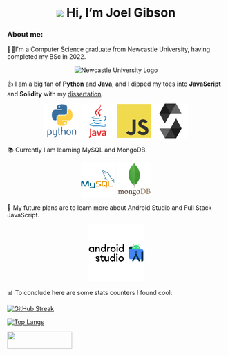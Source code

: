 
 <h1 align="center"> <img src="https://c.tenor.com/yWSRmymbuBkAAAAC/waving-hi.gif" width="35"> Hi, I’m Joel Gibson </h1>

 <h3> About me: </h3>
  
 👨‍💻I'm a Computer Science graduate from Newcastle University, having completed my BSc in 2022.
 <div class="newcastle uni" align="center">
 <img src="https://logos-download.com/wp-content/uploads/2017/11/Newcastle_University_logo.png" alt="Newcastle University Logo" width="240" height="80">
  </div>
 
👍 I am a big fan of **Python** and **Java**, and I dipped my toes into **JavaScript** and **Solidity** with my [dissertation](https://github.com/JoelGibson20/SITApreferencesManagement).
<div class="languagesILike" align="center">
<img src="https://github.com/devicons/devicon/blob/master/icons/python/python-original-wordmark.svg" alt="Python Logo" width="80" height="80">
  <img src="https://github.com/devicons/devicon/blob/master/icons/java/java-original-wordmark.svg" alt="Java Logo" width="80" height="80">
<img src="https://github.com/devicons/devicon/blob/master/icons/javascript/javascript-original.svg" alt="JavaScript Logo" width="80" height="80">
<img src="https://github.com/devicons/devicon/blob/master/icons/solidity/solidity-original.svg" alt="Solidity Logo" width="80" height="80">
</div>


📚 Currently I am learning MySQL and MongoDB.
<div class="languagesImLearning" align="center">
 <img src="https://github.com/devicons/devicon/blob/master/icons/mysql/mysql-original-wordmark.svg" alt="MySQL Logo" width="80" height="80">
 <img src="https://github.com/devicons/devicon/blob/master/icons/mongodb/mongodb-original-wordmark.svg" alt="MongoDB Logo" width="80" height="80">
                                              
</div>


📆 My future plans are to learn more about Android Studio and Full Stack JavaScript.
<div class="futurePlans" align="center">
<img src="https://github.com/devicons/devicon/blob/master/icons/androidstudio/androidstudio-original-wordmark.svg" alt="Android Studio Logo" width="130" height="130">
  </div>

📊 To conclude here are some stats counters I found cool:
  <div class="stats">
  
  [![GitHub Streak](http://github-readme-streak-stats.herokuapp.com?user=JoelGibson20&theme=dark&background=5c5c5c)](https://git.io/streak-stats)
 
 
  [![Top Langs](https://github-readme-stats.vercel.app/api/top-langs/?username=JoelGibson20&layout=compact&theme=vision-friendly-dark&count_private=true&show_icons=true&bg_color=5c5c5c&title_color=fa8a00)](https://github.com/anuraghazra/github-readme-stats)
 
 
  <img src="https://komarev.com/ghpvc/?username=JoelGibson20&style=for-the-badge&color=fa8a00" width="150" height="40" alt=""/>
 </div>


